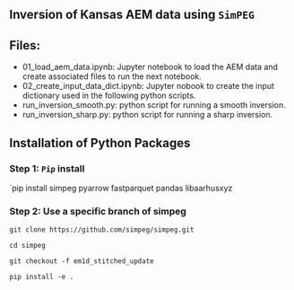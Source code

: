 ## Inversion of Kansas AEM data using `SimPEG`

## Files: 
- 01_load_aem_data.ipynb: Jupyter notebook to load the AEM data and create associated files to run the next notebook.
- 02_create_input_data_dict.ipynb: Jupyter nobook to create the input dictionary used in the following python scripts.
- run_inversion_smooth.py: python script for running a smooth inversion.
- run_inversion_sharp.py: python script for running a sharp inversion.
## Installation of Python Packages

### Step 1: `Pip` install

`pip install simpeg pyarrow fastparquet pandas libaarhusxyz

### Step 2: Use a specific branch of simpeg

`git clone https://github.com/simpeg/simpeg.git`

`cd simpeg`

`git checkout -f em1d_stitched_update`

`pip install -e .`


